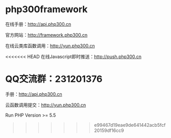 # php300framework
在线手册：http://api.php300.cn

官方网站：http://framework.php300.cn

在线云类库函数调用：http://yun.php300.cn

<<<<<<< HEAD
在线Javascript即时推送：http://push.php300.cn

QQ交流群：231201376
=======
手册：http://api.php300.cn

云函数调用提交：http://yun.php300.cn

Run PHP Version >= 5.5
>>>>>>> e99467d19eae9de641442acb5fcf20159df16cc9
